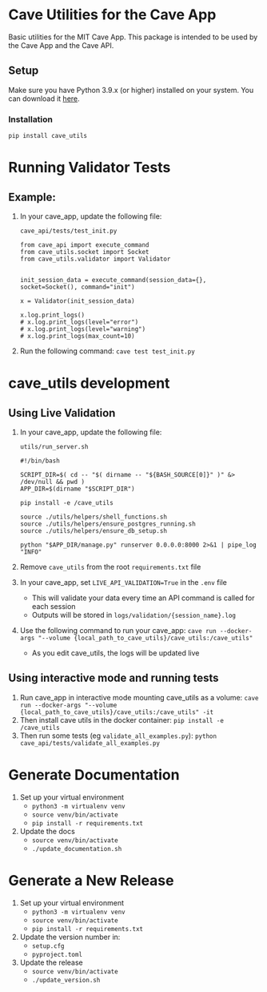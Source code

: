 Cave Utilities for the Cave App
==========
Basic utilities for the MIT Cave App. This package is intended to be used by the Cave App and the Cave API.

Setup
----------

Make sure you have Python 3.9.x (or higher) installed on your system. You can download it [here](https://www.python.org/downloads/).

### Installation

```
pip install cave_utils
```


# Running Validator Tests

## Example:
1. In your cave_app, update the following file:

    `cave_api/tests/test_init.py`
    ```
    from cave_api import execute_command
    from cave_utils.socket import Socket
    from cave_utils.validator import Validator


    init_session_data = execute_command(session_data={}, socket=Socket(), command="init")

    x = Validator(init_session_data)

    x.log.print_logs()
    # x.log.print_logs(level="error")
    # x.log.print_logs(level="warning")
    # x.log.print_logs(max_count=10)
    ```

2. Run the following command:
    `cave test test_init.py`


# cave_utils development

## Using Live Validation

1. In your cave_app, update the following file:

    `utils/run_server.sh`
    ```
    #!/bin/bash

    SCRIPT_DIR=$( cd -- "$( dirname -- "${BASH_SOURCE[0]}" )" &> /dev/null && pwd )
    APP_DIR=$(dirname "$SCRIPT_DIR")

    pip install -e /cave_utils

    source ./utils/helpers/shell_functions.sh
    source ./utils/helpers/ensure_postgres_running.sh
    source ./utils/helpers/ensure_db_setup.sh

    python "$APP_DIR/manage.py" runserver 0.0.0.0:8000 2>&1 | pipe_log "INFO"
    ```

2. Remove `cave_utils` from the root `requirements.txt` file

3. In your cave_app, set `LIVE_API_VALIDATION=True` in the `.env` file
    - This will validate your data every time an API command is called for each session
    - Outputs will be stored in `logs/validation/{session_name}.log`

4. Use the following command to run your cave_app:
    `cave run --docker-args "--volume {local_path_to_cave_utils}/cave_utils:/cave_utils"`
    - As you edit cave_utils, the logs will be updated live

## Using interactive mode and running tests

1. Run cave_app in interactive mode mounting cave_utils as a volume:
    `cave run --docker-args "--volume {local_path_to_cave_utils}/cave_utils:/cave_utils" -it`
2. Then install cave utils in the docker container:
    `pip install -e /cave_utils`
3. Then run some tests (eg `validate_all_examples.py`):
    `python cave_api/tests/validate_all_examples.py`

# Generate Documentation

1. Set up your virtual environment
    - `python3 -m virtualenv venv`
    - `source venv/bin/activate`
    - `pip install -r requirements.txt`
2. Update the docs
    - `source venv/bin/activate`
    - `./update_documentation.sh`

# Generate a New Release

1. Set up your virtual environment
    - `python3 -m virtualenv venv`
    - `source venv/bin/activate`
    - `pip install -r requirements.txt`
2. Update the version number in:
    - `setup.cfg`
    - `pyproject.toml`
3. Update the release
    - `source venv/bin/activate`
    - `./update_version.sh`
